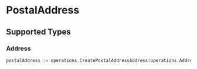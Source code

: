 # PostalAddress


## Supported Types

### Address

```go
postalAddress := operations.CreatePostalAddressAddress(operations.Address{/* values here */})
```

